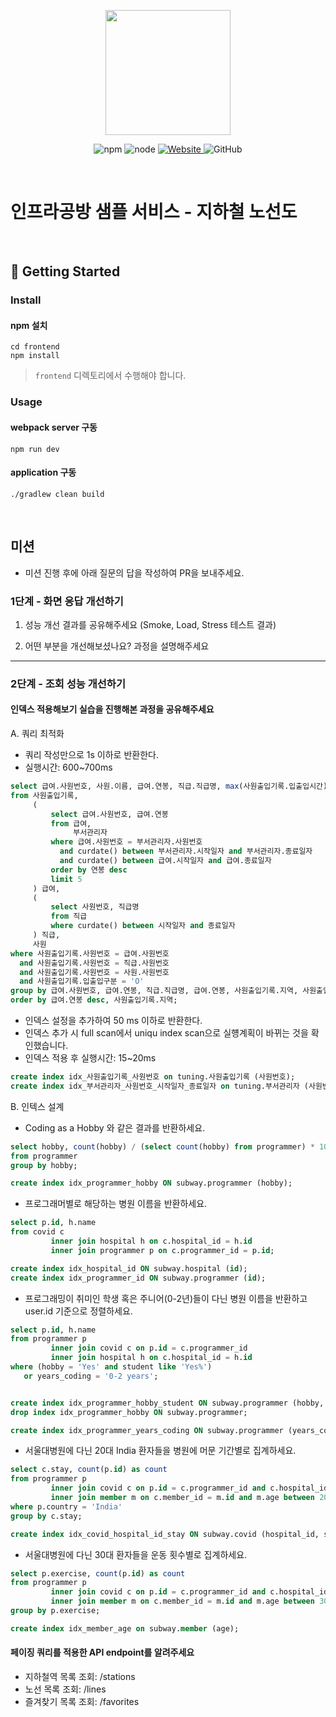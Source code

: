<p align="center">
    <img width="200px;" src="https://raw.githubusercontent.com/woowacourse/atdd-subway-admin-frontend/master/images/main_logo.png"/>
</p>
<p align="center">
  <img alt="npm" src="https://img.shields.io/badge/npm-%3E%3D%205.5.0-blue">
  <img alt="node" src="https://img.shields.io/badge/node-%3E%3D%209.3.0-blue">
  <a href="https://edu.nextstep.camp/c/R89PYi5H" alt="nextstep atdd">
    <img alt="Website" src="https://img.shields.io/website?url=https%3A%2F%2Fedu.nextstep.camp%2Fc%2FR89PYi5H">
  </a>
  <img alt="GitHub" src="https://img.shields.io/github/license/next-step/atdd-subway-service">
</p>

<br>

# 인프라공방 샘플 서비스 - 지하철 노선도

<br>

## 🚀 Getting Started

### Install
#### npm 설치
```
cd frontend
npm install
```
> `frontend` 디렉토리에서 수행해야 합니다.

### Usage
#### webpack server 구동
```
npm run dev
```
#### application 구동
```
./gradlew clean build
```
<br>

## 미션

* 미션 진행 후에 아래 질문의 답을 작성하여 PR을 보내주세요.

### 1단계 - 화면 응답 개선하기
1. 성능 개선 결과를 공유해주세요 (Smoke, Load, Stress 테스트 결과)

2. 어떤 부분을 개선해보셨나요? 과정을 설명해주세요

---

### 2단계 - 조회 성능 개선하기

#### 인덱스 적용해보기 실습을 진행해본 과정을 공유해주세요

A. 쿼리 최적화

- 쿼리 작성만으로 1s 이하로 반환한다.
- 실행시간: 600~700ms

```sql
select 급여.사원번호, 사원.이름, 급여.연봉, 직급.직급명, max(사원출입기록.입출입시간) as 입출입시간, 사원출입기록.지역, 사원출입기록.입출입구분
from 사원출입기록,
     (
         select 급여.사원번호, 급여.연봉
         from 급여,
              부서관리자
         where 급여.사원번호 = 부서관리자.사원번호
           and curdate() between 부서관리자.시작일자 and 부서관리자.종료일자
           and curdate() between 급여.시작일자 and 급여.종료일자
         order by 연봉 desc
         limit 5
     ) 급여,
     (
         select 사원번호, 직급명
         from 직급
         where curdate() between 시작일자 and 종료일자
     ) 직급,
     사원
where 사원출입기록.사원번호 = 급여.사원번호
  and 사원출입기록.사원번호 = 직급.사원번호
  and 사원출입기록.사원번호 = 사원.사원번호
  and 사원출입기록.입출입구분 = 'O'
group by 급여.사원번호, 급여.연봉, 직급.직급명, 급여.연봉, 사원출입기록.지역, 사원출입기록.입출입구분
order by 급여.연봉 desc, 사원출입기록.지역;
```

- 인덱스 설정을 추가하여 50 ms 이하로 반환한다.
- 인덱스 추가 시 full scan에서 uniqu index scan으로 실헁계획이 바뀌는 것을 확인했습니다.
- 인덱스 적용 후 실행시간: 15~20ms

```sql
create index idx_사원출입기록_사원번호 on tuning.사원출입기록 (사원번호);
create index idx_부서관리자_사원번호_시작일자_종료일자 on tuning.부서관리자 (사원번호, 시작일자, 종료일자);
```

B. 인텍스 설계

- Coding as a Hobby 와 같은 결과를 반환하세요.

```sql
select hobby, count(hobby) / (select count(hobby) from programmer) * 100 as rate
from programmer
group by hobby;

create index idx_programmer_hobby ON subway.programmer (hobby);
```

- 프로그래머별로 해당하는 병원 이름을 반환하세요.

```sql
select p.id, h.name
from covid c
         inner join hospital h on c.hospital_id = h.id
         inner join programmer p on c.programmer_id = p.id;

create index idx_hospital_id ON subway.hospital (id);
create index idx_programmer_id ON subway.programmer (id);
```

- 프로그래밍이 취미인 학생 혹은 주니어(0-2년)들이 다닌 병원 이름을 반환하고 user.id 기준으로 정렬하세요.

```sql
select p.id, h.name
from programmer p
         inner join covid c on p.id = c.programmer_id
         inner join hospital h on c.hospital_id = h.id
where (hobby = 'Yes' and student like 'Yes%')
   or years_coding = '0-2 years';


create index idx_programmer_hobby_student ON subway.programmer (hobby, student);
drop index idx_programmer_hobby ON subway.programmer;

create index idx_programmer_years_coding ON subway.programmer (years_coding);
```

- 서울대병원에 다닌 20대 India 환자들을 병원에 머문 기간별로 집계하세요.

```sql
select c.stay, count(p.id) as count
from programmer p
         inner join covid c on p.id = c.programmer_id and c.hospital_id = 9
         inner join member m on c.member_id = m.id and m.age between 20 and 29
where p.country = 'India'
group by c.stay;

create index idx_covid_hospital_id_stay ON subway.covid (hospital_id, stay);
```

- 서울대병원에 다닌 30대 환자들을 운동 횟수별로 집계하세요.

```sql
select p.exercise, count(p.id) as count
from programmer p
         inner join covid c on p.id = c.programmer_id and c.hospital_id = 9
         inner join member m on c.member_id = m.id and m.age between 30 and 39
group by p.exercise;

create index idx_member_age on subway.member (age);
```

#### 페이징 쿼리를 적용한 API endpoint를 알려주세요

- 지하철역 목록 조회: /stations
- 노선 목록 조회: /lines
- 즐겨찾기 목록 조회: /favorites
